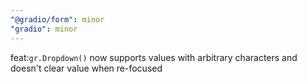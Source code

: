 ```yaml
---
"@gradio/form": minor
"gradio": minor
---
```


feat:`gr.Dropdown()` now supports values with arbitrary characters and doesn't clear value when re-focused

